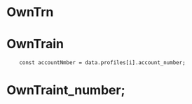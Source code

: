 # OwnTrn

# OwnTrain

        const accountNmber = data.profiles[i].account_number;
# OwnTraint_number;
